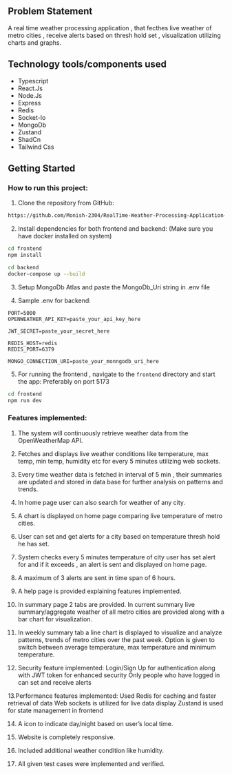 ## Problem Statement
A real time weather processing application , that fecthes live weather of metro cities , receive alerts based on thresh hold set , visualization utilizing charts and graphs.

## Technology tools/components used
- Typescript
- React.Js
- Node.Js 
- Express
- Redis
- Socket-Io
- MongoDb
- Zustand
- ShadCn
- Tailwind Css

## Getting Started

### How to run this project:

1. Clone the repository from GitHub:
```bash
https://github.com/Monish-2304/RealTime-Weather-Processing-Application-
```
2. Install dependencies for both frontend and backend: (Make sure you have docker installed on system)

```bash
cd frontend
npm install
```
```bash
cd backend
docker-compose up --build
```
3. Setup MongoDb Atlas and paste the MongoDb_Uri string in .env file

4. Sample .env for backend:
```
PORT=5000
OPENWEATHER_API_KEY=paste_your_api_key_here

JWT_SECRET=paste_your_secret_here

REDIS_HOST=redis
REDIS_PORT=6379

MONGO_CONNECTION_URI=paste_your_monngodb_uri_here
```

5. For running the frontend , navigate to the `frontend` directory and start the app: Preferably on port 5173

```bash
cd frontend
npm run dev
```
### Features implemented:

1. The system will continuously retrieve weather data from the OpenWeatherMap API.

2. Fetches and displays live weather conditions like temperature, max temp, min temp, humidity etc for every 5 minutes utilizing web sockets.

3. Every time weather data is fetched in interval of 5 min , their summaries are updated and stored in data base for further analysis on patterns and trends.

4. In home page user can also search for weather of any city.

5. A chart is displayed on home page comparing live temperature of metro cities.

6. User can set and get alerts for a city based on temperature thresh hold he has set.

7. System checks every 5 minutes temperature of city user has set alert for and if it exceeds , an alert is sent and displayed on home page.

8. A maximum of 3 alerts are sent in time span of 6 hours.

9. A help page is provided explaining features implemented.

10. In summary page 2 tabs are provided. In current summary live summary/aggregate weather of all metro cities are provided along with a bar chart for visualization.

11. In weekly summary tab a line chart is displayed to visualize and analyze patterns, trends of metro cities over the past week. Option is given to switch between average temperature,
max temperature and minimum temperature.

12. Security feature implemented:
Login/Sign Up for authentication along with JWT token for enhanced security
Only people who have logged in can set and receive alerts

13.Performance features implemented:
Used Redis for caching and faster retrieval of data
Web sockets is utilized for live data display 
Zustand is used for state management in frontend

14. A icon to indicate day/night based on user’s local time.

15. Website is completely responsive.

16. Included additional weather condition like humidity.

17. All given test cases were implemented and verified.




















